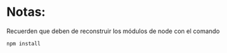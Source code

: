 # Notas:

Recuerden que deben de reconstruir los módulos de node con el comando

```
npm install
```
